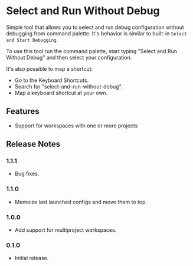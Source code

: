 # Select and Run Without Debug

Simple tool that allows you to select and run debug configuration without debugging from command palette. It's
behavior is similar to built-in `Select and Start Debugging`.

To use this tool run the command palette, start typing "Select and Run Without Debug" and then select your
configuration.

It's also possible to map a shortcut:

- Go to the Keyboard Shortcuts.
- Search for "select-and-run-without-debug".
- Map a keyboard shortcut at your own.

## Features

- Support for workspaces with one or more projects

## Release Notes

### 1.1.1
- Bug fixes.

### 1.1.0
- Memoize last launched configs and move them to top.

### 1.0.0
- Add support for multiproject workspaces.

### 0.1.0
- Initial release.

